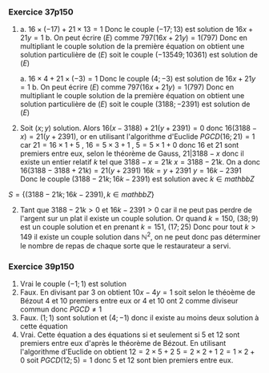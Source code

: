 ### Exercice 37p150
1.
    a.  $16\times(-17)+21\times 13=1$
        Donc le couple $(-17 ; 13)$ est solution de $16x+21y=1$
    b. On peut écrire $(E)$ comme $797(16x+21y)=1(797)$ Donc en multipliant le couple solution de la première équation on obtient une solution particulière de $(E)$
    soit le couple $(-13549;10361)$ est solution de $(E)$

    a.  $16\times 4+21\times (-3)=1$
        Donc le couple $(4; -3)$ est solution de $16x+21y=1$
    b. On peut écrire $(E)$ comme $797(16x+21y)=1(797)$ Donc en multipliant le couple solution de la première équation on obtient une solution particulière de $(E)$
    soit le couple $(3188;-2391)$ est solution de $(E)$


2. Soit $(x;y)$ solution. Alors $16(x-3188)+21(y+2391)=0$ donc $16(3188-x)=21(y+2391)$, or en utilisant l'algorithme d'Euclide $PGCD(16;21)=1$ car $21=16\times 1 + 5$ , $16 = 5\times 3 +1$ , $5= 5\times 1 + 0$ donc $16$ et $21$ sont premiers entre eux, selon le théorème de Gauss, $21|3188-x$ donc il existe un entier relatif $k$ tel que $3188-x= 21k$ $x=3188-21k$. On a donc $16(3188-3188+21k)=21(y+2391)$ $16k=y+2391$ $y=16k-2391$ 
Donc le couple $(3188-21k;16k-2391)$ est solution avec $k\in mathbb{Z}$

$S=\{(3188-21k;16k-2391), k\in mathbb{Z}\}$

2. Tant que $3188-21k>0$ et $16k-2391>0$ car il ne peut pas perdre de l'argent sur un plat il existe un couple solution.
Or quand $k=150$, $(38;9)$ est un couple solution et en prenant $k=151$, $(17;25)$ Donc pour tout $k>149$ il existe un couple solution dans $\mathbb{N}^2$, on ne peut donc pas déterminer le nombre de repas de chaque sorte que le restaurateur a servi.

### Exercice 39p150

1. Vrai le couple $(-1;1)$ est solution
2. Faux. En divisant par 3 on obtient $10x-4y=1$ soit selon le théoème de Bézout $4$ et $10$ premiers entre eux or $4$ et $10$ ont $2$ comme diviseur commun donc $PGCD\neq 1$
3. Faux. $(1;1)$ sont solution et $(4;-1)$ donc il existe au moins deux solution à cette équation
4. Vrai. Cette équation a des équations si et seulement si $5$ et $12$ sont premiers entre eux d'après le théorème de Bézout. En utilisant l'algorithme d'Euclide on obtient $12=2\times 5 +2$ $5=2\times 2 +1$ $2=1\times 2 +0$ soit $PGCD(12;5)=1$ donc $5$ et $12$ sont bien premiers entre eux.

